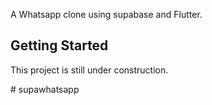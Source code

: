  
A Whatsapp clone using supabase and Flutter.

## Getting Started

This project is still under construction.

#   s u p a w h a t s a p p 
 
 
